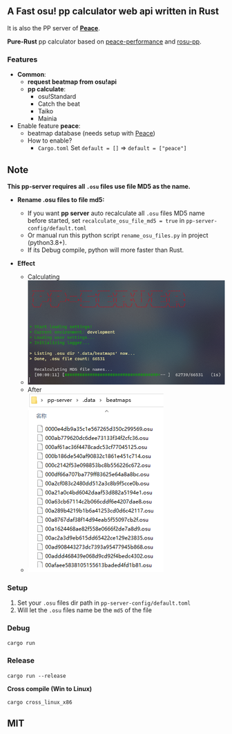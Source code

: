 ## A Fast osu! pp calculator web api written in Rust

It is also the PP server of **[Peace](https://github.com/Pure-Peace/peace)**.

**Pure-Rust** pp calculator based on [peace-performance](https://github.com/Pure-Peace/peace-performance) and [rosu-pp](https://github.com/MaxOhn/rosu-pp).

### Features

- **Common**:
  - **request beatmap from osu!api**
  - **pp calculate**:
    - osu!Standard
    - Catch the beat
    - Taiko
    - Mainia
- Enable feature **peace**:
  - beatmap database (needs setup with [Peace](https://github.com/Pure-Peace/Peace/tree/main/sql))
  - How to enable?
    - `Cargo.toml` Set `default = []` => `default = ["peace"]`
  
## Note

**This pp-server requires all `.osu` files use file MD5 as the name.**

- **Rename .osu files to file md5:**

  - If you want **pp server** auto recalculate all `.osu` files MD5 name before started, set `recalculate_osu_file_md5 = true` in `pp-server-config/default.toml`
  - Or manual run this python script `rename_osu_files.py` in project (python3.8+).
  - If its Debug compile, python will more faster than Rust.

- **Effect**
  - Calculating
  - ![p](screenshot/ef1.png)
  - After
  - ![p](screenshot/ef2.png)

### Setup

1. Set your `.osu` files dir path in `pp-server-config/default.toml`
2. Will let the `.osu` files name be the `md5` of the file

### Debug

```
cargo run
```

### Release

```
cargo run --release
```

**Cross compile (Win to Linux)**

```
cargo cross_linux_x86
```

## MIT

